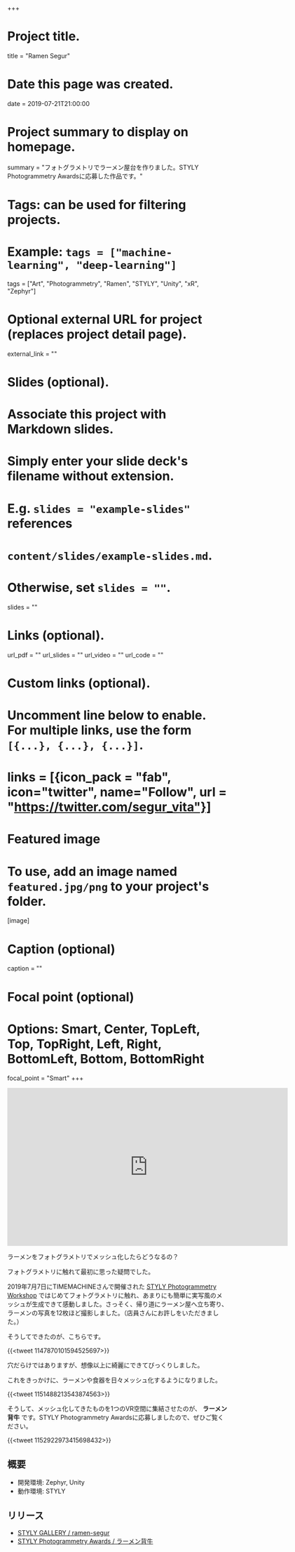 +++
# Project title.
title = "Ramen Segur"

# Date this page was created.
date = 2019-07-21T21:00:00

# Project summary to display on homepage.
summary = "フォトグラメトリでラーメン屋台を作りました。STYLY Photogrammetry Awardsに応募した作品です。"

# Tags: can be used for filtering projects.
# Example: `tags = ["machine-learning", "deep-learning"]`
tags = ["Art", "Photogrammetry", "Ramen", "STYLY", "Unity", "xR", "Zephyr"]

# Optional external URL for project (replaces project detail page).
external_link = ""

# Slides (optional).
#   Associate this project with Markdown slides.
#   Simply enter your slide deck's filename without extension.
#   E.g. `slides = "example-slides"` references 
#   `content/slides/example-slides.md`.
#   Otherwise, set `slides = ""`.
slides = ""

# Links (optional).
url_pdf = ""
url_slides = ""
url_video = ""
url_code = ""

# Custom links (optional).
#   Uncomment line below to enable. For multiple links, use the form `[{...}, {...}, {...}]`.
# links = [{icon_pack = "fab", icon="twitter", name="Follow", url = "https://twitter.com/segur_vita"}]

# Featured image
# To use, add an image named `featured.jpg/png` to your project's folder. 
[image]
  # Caption (optional)
  caption = ""

  # Focal point (optional)
  # Options: Smart, Center, TopLeft, Top, TopRight, Left, Right, BottomLeft, Bottom, BottomRight
  focal_point = "Smart"
+++

<iframe height="360" width="640" frameborder="0" src="https://gallery.styly.cc/embed?g=2d199f5a-ab07-11e9-b34d-4783bb2170d0" allowfullscreen="allowfullscreen"></iframe>

ラーメンをフォトグラメトリでメッシュ化したらどうなるの？

フォトグラメトリに触れて最初に思った疑問でした。

2019年7月7日にTIMEMACHINEさんで開催された [STYLY Photogrammetry Workshop](https://styly.connpass.com/event/137029/) ではじめてフォトグラメトリに触れ、あまりにも簡単に実写風のメッシュが生成できて感動しました。さっそく、帰り道にラーメン屋へ立ち寄り、ラーメンの写真を12枚ほど撮影しました。（店員さんにお許しをいただきました。）

そうしてできたのが、こちらです。

{{<tweet 1147870101594525697>}}

穴だらけではありますが、想像以上に綺麗にできてびっくりしました。

これをきっかけに、ラーメンや食器を日々メッシュ化するようになりました。

{{<tweet 1151488213543874563>}}

そうして、メッシュ化してきたものを1つのVR空間に集結させたのが、 **ラーメン背牛** です。STYLY Photogrammetry Awardsに応募しましたので、ぜひご覧ください。

{{<tweet 1152922973415698432>}}



## 概要

- 開発環境: Zephyr, Unity
- 動作環境: STYLY

## リリース

- [STYLY GALLERY / ramen-segur](https://gallery.styly.cc/segur/2d199f5a-ab07-11e9-b34d-4783bb2170d0)
- [STYLY Photogrammetry Awards / ラーメン背牛](https://awrd.com/creatives/detail/8525236)
